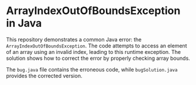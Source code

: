 # ArrayIndexOutOfBoundsException in Java

This repository demonstrates a common Java error: the `ArrayIndexOutOfBoundsException`.  The code attempts to access an element of an array using an invalid index, leading to this runtime exception.  The solution shows how to correct the error by properly checking array bounds.

The `bug.java` file contains the erroneous code, while `bugSolution.java` provides the corrected version.
